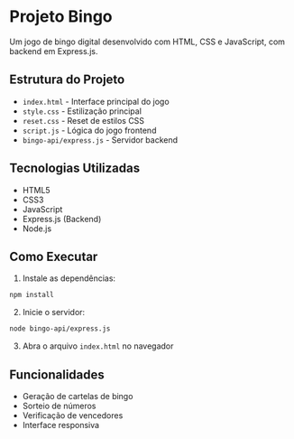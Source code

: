 # Projeto Bingo

Um jogo de bingo digital desenvolvido com HTML, CSS e JavaScript, com backend em Express.js.

## Estrutura do Projeto

- `index.html` - Interface principal do jogo
- `style.css` - Estilização principal
- `reset.css` - Reset de estilos CSS
- `script.js` - Lógica do jogo frontend
- `bingo-api/express.js` - Servidor backend

## Tecnologias Utilizadas

- HTML5
- CSS3
- JavaScript
- Express.js (Backend)
- Node.js

## Como Executar

1. Instale as dependências:
```bash
npm install
```

2. Inicie o servidor:
```bash
node bingo-api/express.js
```

3. Abra o arquivo `index.html` no navegador

## Funcionalidades

- Geração de cartelas de bingo
- Sorteio de números
- Verificação de vencedores
- Interface responsiva
